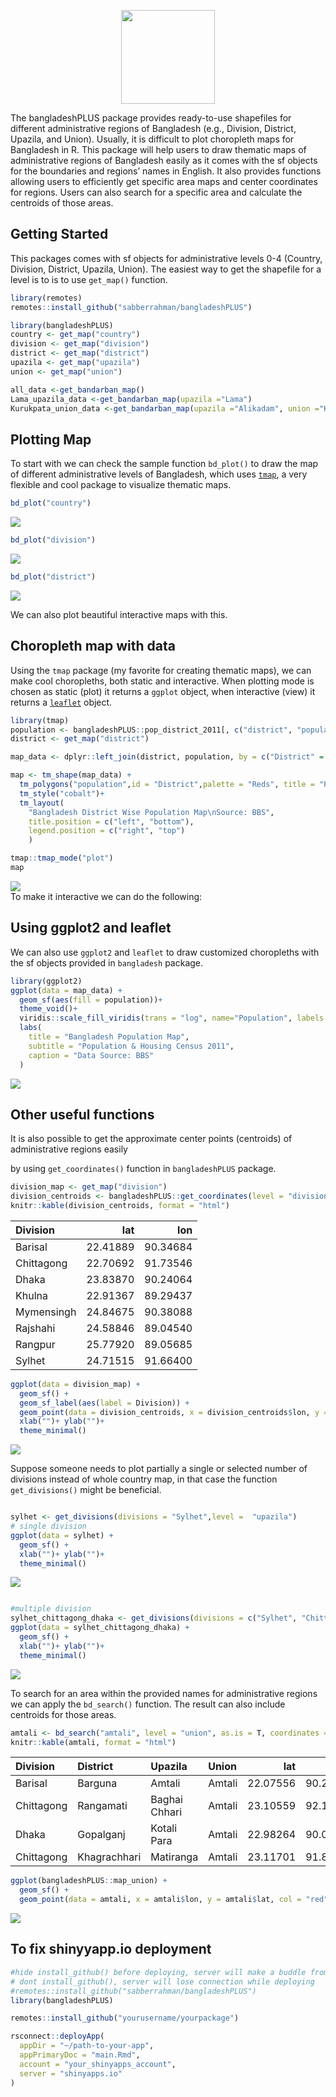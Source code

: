 
<!-- README.md is generated from README.Rmd. Please edit that file -->
<p align="center">
  <img src="https://x2fwbhwcpl.ufs.sh/f/B0R8RonUsFJWRZSE8gpG0SosIQUCvWftVcdLYK6gxMqTapyD" width="150"/>
</p>


The bangladeshPLUS package provides ready-to-use shapefiles for different
administrative regions of Bangladesh (e.g., Division, District, Upazila,
and Union). Usually, it is difficult to plot choropleth maps for
Bangladesh in R. This package will help users to draw thematic maps of
administrative regions of Bangladesh easily as it comes with the sf
objects for the boundaries and regions’ names in English. It also
provides functions allowing users to efficiently get specific area maps
and center coordinates for regions. Users can also search for a specific
area and calculate the centroids of those areas.

## Getting Started

This packages comes with sf objects for administrative levels 0-4
(Country, Division, District, Upazila, Union). The easiest way to get
the shapefile for a level is to is to use `get_map()` function.

``` r
library(remotes)
remotes::install_github("sabberrahman/bangladeshPLUS")

library(bangladeshPLUS)
country <- get_map("country")
division <- get_map("division")
district <- get_map("district")
upazila <- get_map("upazila")
union <- get_map("union")

all_data <-get_bandarban_map()
Lama_upazila_data <-get_bandarban_map(upazila ="Lama")
Kurukpata_union_data <-get_bandarban_map(upazila ="Alikadam", union ="Kurukpata")

```

## Plotting Map

To start with we can check the sample function `bd_plot()` to draw the
map of different administrative levels of Bangladesh, which uses
[`tmap`](https://cran.r-project.org/package=tmap), a very flexible and
cool package to visualize thematic maps.

``` r
bd_plot("country")
```

<img src="man/figures/README-plot-1.png" style="display: block; margin: auto;" />

``` r
bd_plot("division")
```

<img src="man/figures/README-plot-2.png" style="display: block; margin: auto;" />

``` r
bd_plot("district")
```

<img src="man/figures/README-plot-3.png" style="display: block; margin: auto;" />

We can also plot beautiful interactive maps with this.

## Choropleth map with data

Using the `tmap` package (my favorite for creating thematic maps), we
can make cool choropleths, both static and interactive. When plotting
mode is chosen as static (plot) it returns a `ggplot` object, when
interactive (view) it returns a
[`leaflet`](https://cran.r-project.org/package=leaflet) object.

``` r
library(tmap)
population <- bangladeshPLUS::pop_district_2011[, c("district", "population")]
district <- get_map("district")

map_data <- dplyr::left_join(district, population, by = c("District" = "district"))

map <- tm_shape(map_data) + 
  tm_polygons("population",id = "District",palette = "Reds", title = "Population") +
  tm_style("cobalt")+
  tm_layout(
    "Bangladesh District Wise Population Map\nSource: BBS",
    title.position = c("left", "bottom"),
    legend.position = c("right", "top")
    )

tmap::tmap_mode("plot")
map
```

<img src="man/figures/README-choropleth_static-1.png" style="display: block; margin: auto;" />
To make it interactive we can do the following:

## Using ggplot2 and leaflet

We can also use `ggplot2` and `leaflet` to draw customized choropleths
with the sf objects provided in `bangladesh` package.

``` r
library(ggplot2)
ggplot(data = map_data) +
  geom_sf(aes(fill = population))+
  theme_void()+
  viridis::scale_fill_viridis(trans = "log", name="Population", labels = scales::unit_format(unit = "M", scale = 1e-6)) +
  labs(
    title = "Bangladesh Population Map",
    subtitle = "Population & Housing Census 2011",
    caption = "Data Source: BBS"
  )
```

<img src="man/figures/README-ggplot-1.png" style="display: block; margin: auto;" />

## Other useful functions

It is also possible to get the approximate center points (centroids) of
administrative regions easily

by using `get_coordinates()` function in `bangladeshPLUS` package.

``` r
division_map <- get_map("division")
division_centroids <- bangladeshPLUS::get_coordinates(level = "division")
knitr::kable(division_centroids, format = "html")
```

<table>
<thead>
<tr>
<th style="text-align:left;">
Division
</th>
<th style="text-align:right;">
lat
</th>
<th style="text-align:right;">
lon
</th>
</tr>
</thead>
<tbody>
<tr>
<td style="text-align:left;">
Barisal
</td>
<td style="text-align:right;">
22.41889
</td>
<td style="text-align:right;">
90.34684
</td>
</tr>
<tr>
<td style="text-align:left;">
Chittagong
</td>
<td style="text-align:right;">
22.70692
</td>
<td style="text-align:right;">
91.73546
</td>
</tr>
<tr>
<td style="text-align:left;">
Dhaka
</td>
<td style="text-align:right;">
23.83870
</td>
<td style="text-align:right;">
90.24064
</td>
</tr>
<tr>
<td style="text-align:left;">
Khulna
</td>
<td style="text-align:right;">
22.91367
</td>
<td style="text-align:right;">
89.29437
</td>
</tr>
<tr>
<td style="text-align:left;">
Mymensingh
</td>
<td style="text-align:right;">
24.84675
</td>
<td style="text-align:right;">
90.38088
</td>
</tr>
<tr>
<td style="text-align:left;">
Rajshahi
</td>
<td style="text-align:right;">
24.58846
</td>
<td style="text-align:right;">
89.04540
</td>
</tr>
<tr>
<td style="text-align:left;">
Rangpur
</td>
<td style="text-align:right;">
25.77920
</td>
<td style="text-align:right;">
89.05685
</td>
</tr>
<tr>
<td style="text-align:left;">
Sylhet
</td>
<td style="text-align:right;">
24.71515
</td>
<td style="text-align:right;">
91.66400
</td>
</tr>
</tbody>
</table>

``` r
ggplot(data = division_map) +
  geom_sf() +
  geom_sf_label(aes(label = Division)) +
  geom_point(data = division_centroids, x = division_centroids$lon, y = division_centroids$lat, col = "red", size = 3) +
  xlab("")+ ylab("")+
  theme_minimal()
```

<img src="man/figures/README-centroids-1.png" style="display: block; margin: auto;" />

Suppose someone needs to plot partially a single or selected number of
divisions instead of whole country map, in that case the function
`get_divisions()` might be beneficial.

``` r

sylhet <- get_divisions(divisions = "Sylhet",level =  "upazila")
# single division
ggplot(data = sylhet) +
  geom_sf() +
  xlab("")+ ylab("")+
  theme_minimal()
```

<img src="man/figures/README-partial_map-1.png" style="display: block; margin: auto;" />

``` r

#multiple division
sylhet_chittagong_dhaka <- get_divisions(divisions = c("Sylhet", "Chittagong", "Dhaka"),level =  "upazila")
ggplot(data = sylhet_chittagong_dhaka) +
  geom_sf() +
  xlab("")+ ylab("")+
  theme_minimal()
```

<img src="man/figures/README-partial_map-2.png" style="display: block; margin: auto;" />

To search for an area within the provided names for administrative
regions we can apply the `bd_search()` function. The result can also
include centroids for those areas.

``` r
amtali <- bd_search("amtali", level = "union", as.is = T, coordinates = T)
knitr::kable(amtali, format = "html")
```

<table>
<thead>
<tr>
<th style="text-align:left;">
Division
</th>
<th style="text-align:left;">
District
</th>
<th style="text-align:left;">
Upazila
</th>
<th style="text-align:left;">
Union
</th>
<th style="text-align:right;">
lat
</th>
<th style="text-align:right;">
lon
</th>
</tr>
</thead>
<tbody>
<tr>
<td style="text-align:left;">
Barisal
</td>
<td style="text-align:left;">
Barguna
</td>
<td style="text-align:left;">
Amtali
</td>
<td style="text-align:left;">
Amtali
</td>
<td style="text-align:right;">
22.07556
</td>
<td style="text-align:right;">
90.24699
</td>
</tr>
<tr>
<td style="text-align:left;">
Chittagong
</td>
<td style="text-align:left;">
Rangamati
</td>
<td style="text-align:left;">
Baghai Chhari
</td>
<td style="text-align:left;">
Amtali
</td>
<td style="text-align:right;">
23.10559
</td>
<td style="text-align:right;">
92.18832
</td>
</tr>
<tr>
<td style="text-align:left;">
Dhaka
</td>
<td style="text-align:left;">
Gopalganj
</td>
<td style="text-align:left;">
Kotali Para
</td>
<td style="text-align:left;">
Amtali
</td>
<td style="text-align:right;">
22.98264
</td>
<td style="text-align:right;">
90.03070
</td>
</tr>
<tr>
<td style="text-align:left;">
Chittagong
</td>
<td style="text-align:left;">
Khagrachhari
</td>
<td style="text-align:left;">
Matiranga
</td>
<td style="text-align:left;">
Amtali
</td>
<td style="text-align:right;">
23.11701
</td>
<td style="text-align:right;">
91.88545
</td>
</tr>
</tbody>
</table>

``` r
ggplot(bangladeshPLUS::map_union) +
  geom_sf() +
  geom_point(data = amtali, x = amtali$lon, y = amtali$lat, col = "red", size = 3) 
```

<img src="man/figures/README-search-1.png" style="display: block; margin: auto;" />

## To fix shinyyapp.io deployment 

```r
#hide install_github() before deploying, server will make a buddle from your local files
# dont install_github(), server will lose connection while deploying
#remotes::install_github("sabberrahman/bangladeshPLUS")
library(bangladeshPLUS)
```

```r
remotes::install_github("yourusername/yourpackage")

rsconnect::deployApp(
  appDir = "~/path-to-your-app",
  appPrimaryDoc = "main.Rmd",
  account = "your_shinyapps_account",
  server = "shinyapps.io"
)

```

